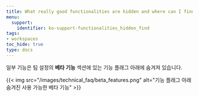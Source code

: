 ```yaml
---
title: What really good functionalities are hidden and where can I find those?
menu:
  support:
    identifier: ko-support-functionalities_hidden_find
tags:
- workspaces
toc_hide: true
type: docs
---
```


일부 기능은 팀 설정의 **베타 기능** 섹션에 있는 기능 플래그 아래에 숨겨져 있습니다.

{{< img src="/images/technical_faq/beta_features.png" alt="기능 플래그 아래 숨겨진 사용 가능한 베타 기능" >}}
